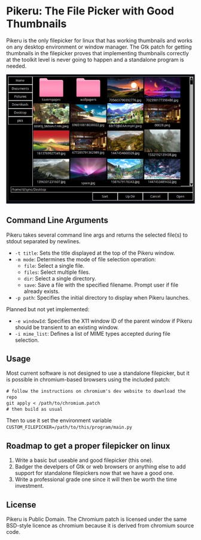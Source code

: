  # Pikeru: The File Picker with Good Thumbnails

Pikeru is the only filepicker for linux that has working thumbnails and works on any desktop environment or window manager. The Gtk patch for getting thumbnails in the filepicker proves that implementing thumbnails correctly at the toolkit level is never going to happen and a standalone program is needed.

![screenshot](screenshot.jpg)

## Command Line Arguments
Pikeru takes several command line args and returns the selected file(s) to stdout separated by newlines.

- `-t title`: Sets the title displayed at the top of the Pikeru window.
- `-m mode`: Determines the mode of file selection operation:
  - `file`: Select a single file.
  - `files`: Select multiple files.
  - `dir`: Select a single directory.
  - `save`: Save a file with the specified filename. Prompt user if file already exists.
- `-p path`: Specifies the initial directory to display when Pikeru launches.

Planned but not yet implemented:
- `-e windowId`: Specifies the X11 window ID of the parent window if Pikeru should be transient to an existing window.
- `-i mime_list`: Defines a list of MIME types accepted during file selection.

## Usage

Most current software is not designed to use a standalone filepicker, but it is possible in chromium-based browsers using the included patch:
```
# follow the instructions on chromium's dev website to download the repo
git apply < /path/to/chromium.patch
# then build as usual
```
Then to use it set the environment variable `CUSTOM_FILEPICKER=/path/to/this/program/main.py`

## Roadmap to get a proper filepicker on linux
1. Write a basic but useable and good filepicker (this one).
2. Badger the develpers of Gtk or web browsers or anything else to add support for standalone filepickers now that we have a good one.
3. Write a professional grade one since it will then be worth the time investment.

## License
Pikeru is Public Domain.
The Chromium patch is licensed under the same BSD-style licence as chromium because it is derived from chromium source code.
